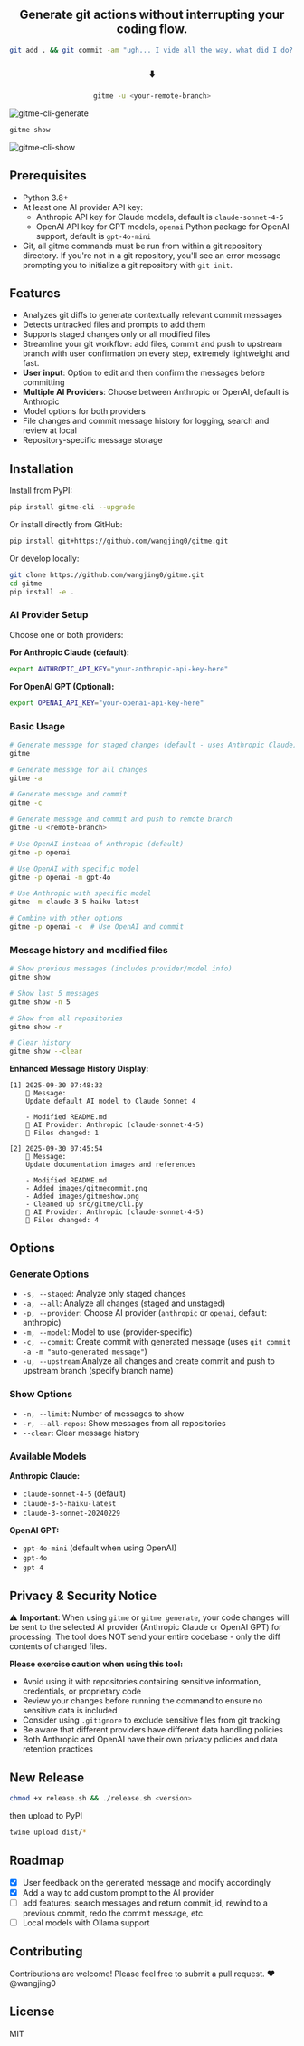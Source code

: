 
<div align="center">

## Generate git actions without interrupting your coding flow.

```bash
git add . && git commit -am "ugh... I vide all the way, what did I do? what do I even say here?" && git push -u origin dev
```
### ⬇️ 
```bash
gitme -u <your-remote-branch>
```

</div>

![gitme-cli-generate](https://github.com/wangjing0/gitme/raw/main/images/gitmecommit.png)

```bash
gitme show
```

![gitme-cli-show](https://github.com/wangjing0/gitme/raw/main/images/gitmeshow.png)

## Prerequisites

- Python 3.8+
- At least one AI provider API key:
  - Anthropic API key for Claude models, default is `claude-sonnet-4-5`
  - OpenAI API key for GPT models, `openai` Python package for OpenAI support, default is `gpt-4o-mini`
- Git, all gitme commands must be run from within a git repository directory. If you're not in a git repository, you'll see an error message prompting you to initialize a git repository with `git init`.

## Features

- Analyzes git diffs to generate contextually relevant commit messages
- Detects untracked files and prompts to add them
- Supports staged changes only or all modified files
- Streamline your git workflow: add files, commit and push to upstream branch with user confirmation on every step, extremely lightweight and fast.
- **User input**: Option to edit and then confirm the messages before committing
- **Multiple AI Providers**: Choose between Anthropic or OpenAI, default is Anthropic
- Model options for both providers
- File changes and commit message history for logging, search and review at local
- Repository-specific message storage

## Installation

Install from PyPI:

```bash
pip install gitme-cli --upgrade
```

Or install directly from GitHub:

```bash
pip install git+https://github.com/wangjing0/gitme.git
```

Or develop locally:

```bash
git clone https://github.com/wangjing0/gitme.git
cd gitme
pip install -e .
```

### AI Provider Setup

Choose one or both providers:

**For Anthropic Claude (default):**
```bash
export ANTHROPIC_API_KEY="your-anthropic-api-key-here"
```

**For OpenAI GPT (Optional):**
```bash
export OPENAI_API_KEY="your-openai-api-key-here"
```

### Basic Usage

```bash
# Generate message for staged changes (default - uses Anthropic Claude)
gitme

# Generate message for all changes
gitme -a

# Generate message and commit
gitme -c

# Generate message and commit and push to remote branch
gitme -u <remote-branch>
```

```bash
# Use OpenAI instead of Anthropic (default)
gitme -p openai

# Use OpenAI with specific model
gitme -p openai -m gpt-4o

# Use Anthropic with specific model
gitme -m claude-3-5-haiku-latest

# Combine with other options
gitme -p openai -c  # Use OpenAI and commit
```

### Message history and modified files

```bash
# Show previous messages (includes provider/model info)
gitme show

# Show last 5 messages
gitme show -n 5

# Show from all repositories
gitme show -r

# Clear history
gitme show --clear
```

**Enhanced Message History Display:**
```
[1] 2025-09-30 07:48:32
    💬 Message:
    Update default AI model to Claude Sonnet 4
    
    - Modified README.md
    🤖 AI Provider: Anthropic (claude-sonnet-4-5)
    📝 Files changed: 1

[2] 2025-09-30 07:45:54
    💬 Message:
    Update documentation images and references
    
    - Modified README.md
    - Added images/gitmecommit.png
    - Added images/gitmeshow.png
    - Cleaned up src/gitme/cli.py
    🤖 AI Provider: Anthropic (claude-sonnet-4-5)
    📝 Files changed: 4
```

## Options

### Generate Options

- `-s, --staged`: Analyze only staged changes
- `-a, --all`: Analyze all changes (staged and unstaged)
- `-p, --provider`: Choose AI provider (`anthropic` or `openai`, default: anthropic)
- `-m, --model`: Model to use (provider-specific)
- `-c, --commit`: Create commit with generated message (uses `git commit -a -m "auto-generated message"`)
- `-u, --upstream`:Analyze all changes and create commit and push to upstream branch (specify branch name)

### Show Options

- `-n, --limit`: Number of messages to show
- `-r, --all-repos`: Show messages from all repositories
- `--clear`: Clear message history

### Available Models

**Anthropic Claude:**
- `claude-sonnet-4-5` (default)
- `claude-3-5-haiku-latest`
- `claude-3-sonnet-20240229`

**OpenAI GPT:**
- `gpt-4o-mini` (default when using OpenAI)
- `gpt-4o`
- `gpt-4`

## Privacy & Security Notice

⚠️ **Important**: When using `gitme` or `gitme generate`, your code changes will be sent to the selected AI provider (Anthropic Claude or OpenAI GPT) for processing. The tool does NOT send your entire codebase - only the diff contents of changed files.

**Please exercise caution when using this tool:**
- Avoid using it with repositories containing sensitive information, credentials, or proprietary code
- Review your changes before running the command to ensure no sensitive data is included
- Consider using `.gitignore` to exclude sensitive files from git tracking
- Be aware that different providers have different data handling policies
- Both Anthropic and OpenAI have their own privacy policies and data retention practices

## New Release

```bash
chmod +x release.sh && ./release.sh <version>
```
then upload to PyPI
```bash
twine upload dist/*
```

## Roadmap

- [x] User feedback on the generated message and modify accordingly
- [x] Add a way to add custom prompt to the AI provider
- [ ] add features: search messages and return commit_id, rewind to a previous commit, redo the commit message, etc.
- [ ] Local models with Ollama support

## Contributing

Contributions are welcome! Please feel free to submit a pull request. ❤️ @wangjing0 

## License

MIT
